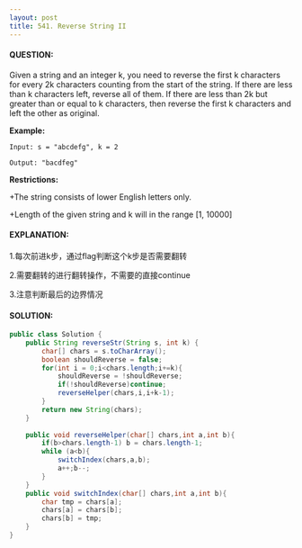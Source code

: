 ```yaml
---
layout: post
title: 541. Reverse String II
---
```


#### QUESTION:

Given a string and an integer k, you need to reverse the first k characters for every 2k characters counting from the start of the string. If there are less than k characters left, reverse all of them. If there are less than 2k but greater than or equal to k characters, then reverse the first k characters and left the other as original.

**Example:**

```
Input: s = "abcdefg", k = 2

Output: "bacdfeg"
```

**Restrictions:**

+The string consists of lower English letters only.

+Length of the given string and k will in the range [1, 10000]

#### EXPLANATION:

1.每次前进k步，通过flag判断这个k步是否需要翻转

2.需要翻转的进行翻转操作，不需要的直接continue

3.注意判断最后的边界情况

#### SOLUTION:

```java
public class Solution {
    public String reverseStr(String s, int k) {
        char[] chars = s.toCharArray();
        boolean shouldReverse = false;
        for(int i = 0;i<chars.length;i+=k){
            shouldReverse = !shouldReverse;
            if(!shouldReverse)continue;
            reverseHelper(chars,i,i+k-1);
        }
        return new String(chars);
    }
    
    public void reverseHelper(char[] chars,int a,int b){
        if(b>chars.length-1) b = chars.length-1;
        while (a<b){
            switchIndex(chars,a,b);
            a++;b--;
        }
    }
    public void switchIndex(char[] chars,int a,int b){
        char tmp = chars[a];
        chars[a] = chars[b];
        chars[b] = tmp;
    }
}
```

